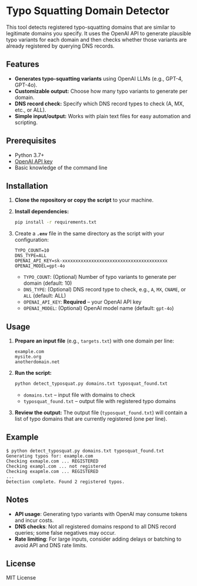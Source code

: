 # Typo Squatting Domain Detector

This tool detects registered typo-squatting domains that are similar to legitimate domains you specify. It uses the OpenAI API to generate plausible typo variants for each domain and then checks whether those variants are already registered by querying DNS records.

## Features

* **Generates typo-squatting variants** using OpenAI LLMs (e.g., GPT-4, GPT-4o).
* **Customizable output:** Choose how many typo variants to generate per domain.
* **DNS record check:** Specify which DNS record types to check (A, MX, etc., or ALL).
* **Simple input/output:** Works with plain text files for easy automation and scripting.

## Prerequisites

* Python 3.7+
* [OpenAI API key](https://platform.openai.com/signup)
* Basic knowledge of the command line

## Installation

1. **Clone the repository or copy the script** to your machine.

2. **Install dependencies:**

   ```sh
   pip install -r requirements.txt
   ```

3. Create a **`.env`** file in the same directory as the script with your configuration:

   ```env
   TYPO_COUNT=10
   DNS_TYPE=ALL
   OPENAI_API_KEY=sk-xxxxxxxxxxxxxxxxxxxxxxxxxxxxxxxxxxxxxxxx
   OPENAI_MODEL=gpt-4o
   ```

   * `TYPO_COUNT`: (Optional) Number of typo variants to generate per domain (default: 10)
   * `DNS_TYPE`: (Optional) DNS record type to check, e.g., `A`, `MX`, `CNAME`, or `ALL` (default: ALL)
   * `OPENAI_API_KEY`: **Required** – your OpenAI API key
   * `OPENAI_MODEL`: (Optional) OpenAI model name (default: `gpt-4o`)

## Usage

1. **Prepare an input file** (e.g., `targets.txt`) with one domain per line:

   ```
   example.com
   mysite.org
   anotherdomain.net
   ```

2. **Run the script:**

   ```sh
   python detect_typosquat.py domains.txt typosquat_found.txt
   ```

   * `domains.txt` – input file with domains to check
   * `typosquat_found.txt` – output file with registered typo domains

3. **Review the output:**
   The output file (`typosquat_found.txt`) will contain a list of typo domains that are currently registered (one per line).

## Example

```
$ python detect_typosquat.py domains.txt typosquat_found.txt
Generating typos for: example.com
Checking exmaple.com ... REGISTERED
Checking exampl.com ... not registered
Checking exapmle.com ... REGISTERED
...
Detection complete. Found 2 registered typos.
```

## Notes

* **API usage**: Generating typo variants with OpenAI may consume tokens and incur costs.
* **DNS checks**: Not all registered domains respond to all DNS record queries; some false negatives may occur.
* **Rate limiting**: For large inputs, consider adding delays or batching to avoid API and DNS rate limits.

## License

MIT License
